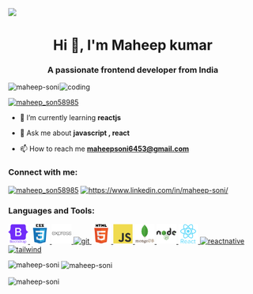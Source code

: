 <img src="https://imgur.com/a/DHNRVmi">
<h1 align="center">Hi 👋, I'm Maheep kumar</h1>

<h3 align="center">A passionate frontend developer from India</h3>
<img align="right" alt="coding" width="400" src="https://cdn.pixabay.com/animation/2022/11/10/13/22/13-22-56-246_256.gif">

<p align="left"> <img src="https://komarev.com/ghpvc/?username=maheep-soni&label=Profile%20views&color=0e75b6&style=flat" alt="maheep-soni" /> </p>

<p align="left"> <a href="https://twitter.com/maheep_son58985" target="blank"><img src="https://img.shields.io/twitter/follow/maheep_son58985?logo=twitter&style=for-the-badge" alt="maheep_son58985" /></a> </p>

- 🌱 I’m currently learning **reactjs**

- 💬 Ask me about **javascript , react**

- 📫 How to reach me **maheepsoni6453@gmail.com**

<h3 align="left">Connect with me:</h3>
<p align="left">
<a href="https://twitter.com/maheep_son58985" target="blank"><img align="center" src="https://raw.githubusercontent.com/rahuldkjain/github-profile-readme-generator/master/src/images/icons/Social/twitter.svg" alt="maheep_son58985" height="30" width="40" /></a>
<a href="https://linkedin.com/in/https://www.linkedin.com/in/maheep-soni/" target="blank"><img align="center" src="https://raw.githubusercontent.com/rahuldkjain/github-profile-readme-generator/master/src/images/icons/Social/linked-in-alt.svg" alt="https://www.linkedin.com/in/maheep-soni/" height="30" width="40" /></a>
</p>

<h3 align="left">Languages and Tools:</h3>
<p align="left"> <a href="https://getbootstrap.com" target="_blank" rel="noreferrer"> <img src="https://raw.githubusercontent.com/devicons/devicon/master/icons/bootstrap/bootstrap-plain-wordmark.svg" alt="bootstrap" width="40" height="40"/> </a> <a href="https://www.w3schools.com/css/" target="_blank" rel="noreferrer"> <img src="https://raw.githubusercontent.com/devicons/devicon/master/icons/css3/css3-original-wordmark.svg" alt="css3" width="40" height="40"/> </a> <a href="https://expressjs.com" target="_blank" rel="noreferrer"> <img src="https://raw.githubusercontent.com/devicons/devicon/master/icons/express/express-original-wordmark.svg" alt="express" width="40" height="40"/> </a> <a href="https://git-scm.com/" target="_blank" rel="noreferrer"> <img src="https://www.vectorlogo.zone/logos/git-scm/git-scm-icon.svg" alt="git" width="40" height="40"/> </a> <a href="https://www.w3.org/html/" target="_blank" rel="noreferrer"> <img src="https://raw.githubusercontent.com/devicons/devicon/master/icons/html5/html5-original-wordmark.svg" alt="html5" width="40" height="40"/> </a> <a href="https://developer.mozilla.org/en-US/docs/Web/JavaScript" target="_blank" rel="noreferrer"> <img src="https://raw.githubusercontent.com/devicons/devicon/master/icons/javascript/javascript-original.svg" alt="javascript" width="40" height="40"/> </a> <a href="https://www.mongodb.com/" target="_blank" rel="noreferrer"> <img src="https://raw.githubusercontent.com/devicons/devicon/master/icons/mongodb/mongodb-original-wordmark.svg" alt="mongodb" width="40" height="40"/> </a> <a href="https://nodejs.org" target="_blank" rel="noreferrer"> <img src="https://raw.githubusercontent.com/devicons/devicon/master/icons/nodejs/nodejs-original-wordmark.svg" alt="nodejs" width="40" height="40"/> </a> <a href="https://reactjs.org/" target="_blank" rel="noreferrer"> <img src="https://raw.githubusercontent.com/devicons/devicon/master/icons/react/react-original-wordmark.svg" alt="react" width="40" height="40"/> </a> <a href="https://reactnative.dev/" target="_blank" rel="noreferrer"> <img src="https://reactnative.dev/img/header_logo.svg" alt="reactnative" width="40" height="40"/> </a> <a href="https://tailwindcss.com/" target="_blank" rel="noreferrer"> <img src="https://www.vectorlogo.zone/logos/tailwindcss/tailwindcss-icon.svg" alt="tailwind" width="40" height="40"/> </a> </p>

<p><img align="left" src="https://github-readme-stats.vercel.app/api/top-langs?username=maheep-soni&show_icons=true&locale=en&layout=compact" alt="maheep-soni" /></p>

<p>&nbsp;<img align="center" src="https://github-readme-stats.vercel.app/api?username=maheep-soni&show_icons=true&locale=en" alt="maheep-soni" /></p>

<p><img align="center" src="https://github-readme-streak-stats.herokuapp.com/?user=maheep-soni&" alt="maheep-soni" /></p>
